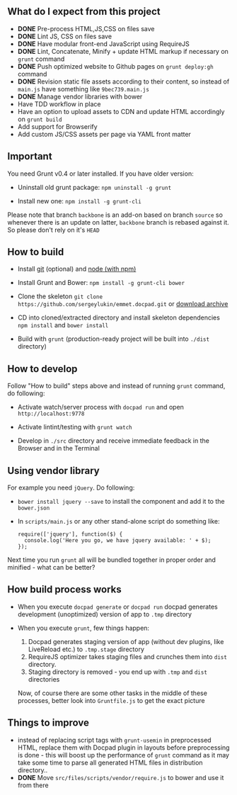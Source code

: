 What do I expect from this project
----------------------------------

- **DONE** Pre-process HTML,JS,CSS on files save
- **DONE** Lint JS, CSS on files save
- **DONE** Have modular front-end JavaScript using RequireJS
- **DONE** Lint, Concatenate, Minify + update HTML markup if necessary on `grunt` command
- **DONE** Push optimized website to Github pages on `grunt deploy:gh` command
- **DONE** Revision static file assets according to their content, so instead of
  `main.js` have something like `9bec739.main.js`
- **DONE** Manage vendor libraries with bower
- Have TDD workflow in place
- Have an option to upload assets to CDN and update HTML accordingly on `grunt build`
- Add support for Browserify
- Add custom JS/CSS assets per page via YAML front matter


Important
---------

You need Grunt v0.4 or later installed. If you have older version:

- Uninstall old grunt package: `npm uninstall -g grunt`

- Install new one: `npm install -g grunt-cli`

Please note that branch `backbone` is an add-on based on branch `source` so
whenever there is an update on latter, `backbone` branch is rebased against it.
So please don't rely on it's `HEAD`


How to build
------------

- Install [git](http://git-scm.com/) (optional) and [node (with npm)](http://nodejs.org/)

- Install Grunt and Bower: `npm install -g grunt-cli bower`

- Clone the skeleton `git clone https://github.com/sergeylukin/emmet.docpad.git` or [download archive](https://github.com/sergeylukin/emmet.docpad/archive/source.zip)

- CD into cloned/extracted directory and install skeleton dependencies `npm install` and `bower install`

- Build with `grunt` (production-ready project will be built into `./dist`
  directory)


How to develop
--------------

Follow "How to build" steps above and instead of running `grunt` command, do
following:

- Activate watch/server process with `docpad run` and open
  `http://localhost:9778`

- Activate lintint/testing with `grunt watch`

- Develop in `./src` directory and receive immediate feedback in the
  Browser and in the Terminal

Using vendor library
--------------------

For example you need `jQuery`. Do following:

- `bower install jquery --save` to install the component and add it to the
  `bower.json`

- In `scripts/main.js` or any other stand-alone script do something like:

  ```
  require(['jquery'], function($) {
    console.log('Here you go, we have jquery available: ' + $);
  });
  ```

Next time you run `grunt` all will be bundled together in proper order and
minified - what can be better?



How build process works
-----------------------

- When you execute `docpad generate` or `docpad run` docpad generates
  development (unoptimized) version of app to `.tmp` directory

- When you execute `grunt`, few things happen:

  1. Docpad generates staging version of app (without dev plugins, like
     LiveReload etc.) to `.tmp.stage` directory
  2. RequireJS optimizer takes staging files and crunches them into `dist`
     directory.
  3. Staging directory is removed - you end up with `.tmp` and `dist`
     directories

  Now, of course there are some other tasks in the middle of these processes,
  better look into `Gruntfile.js` to get the exact picture

Things to improve
-----------------

- instead of replacing script tags with `grunt-usemin` in preprocessed HTML,
  replace them with Docpad plugin in layouts before preprocessing is done -
  this will boost up the performance of `grunt` command as it may take some
  time to parse all generated HTML files in distribution directory..
- **DONE** Move `src/files/scripts/vendor/require.js` to bower and use it from there
